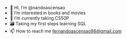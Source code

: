 - 👋 Hi, I’m @nandoascensao
- 👀 I’m interested in books and movies
- 🌱 I’m currently taking CS50P
- 🗃 Taking my first steps learning SQL
- 📫 How to reach me fernandoascensao98@gmail.com
